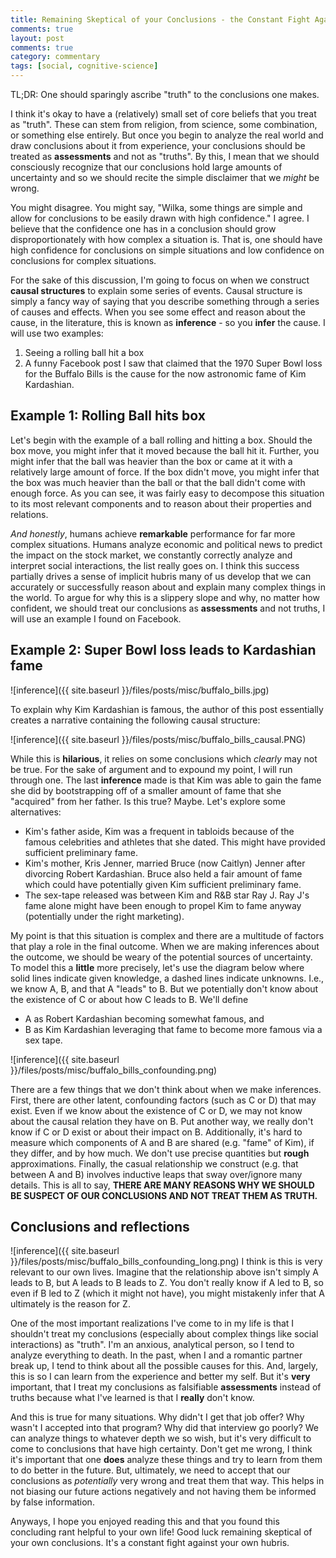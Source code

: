 ```yaml
---
title: Remaining Skeptical of your Conclusions - the Constant Fight Against your Hubris
comments: true
layout: post
comments: true
category: commentary
tags: [social, cognitive-science]
---
```


TL;DR: One should sparingly ascribe "truth" to the conclusions one makes.

I think it's okay to have a (relatively) small set of core beliefs that you treat as "truth". These can stem from religion, from science, some combination, or something else entirely. But once you begin to analyze the real world and draw conclusions about it from experience, your conclusions should be treated as **assessments** and not as "truths". 
By this, I mean that we should consciously recognize that our conclusions hold large amounts of  uncertainty and so we should recite the simple disclaimer that we *might* be wrong.
<!-- and accept that potentially large sources of uncertainty accompany our conclusions.  -->
<!-- Additionally, often, we should recite the simple disclaimer that we *might* be wrong. -->

You might disagree. You might say, "Wilka, some things are simple and allow for conclusions to be easily drawn with high confidence." I agree. I believe that the confidence one has in a conclusion should grow disproportionately with how complex a situation is. That is, one should have high confidence for conclusions on simple situations and low confidence on conclusions for complex situations.
 <!-- situations tend to correspond to low confidence. -->

For the sake of this discussion, I'm going to focus on when we construct **causal structures** to explain some series of events. Causal structure is simply a fancy way of saying that you describe something through a series of causes and effects. When you see some effect and reason about the cause, in the literature, this is known as **inference** - so you **infer** the cause. I will use two examples:
1. Seeing a rolling ball hit a box
2. A funny Facebook post I saw that claimed that the 1970 Super Bowl loss for the Buffalo Bills is the cause for the now astronomic fame of Kim Kardashian.


## Example 1: Rolling Ball hits box
Let's begin with the example of a ball rolling and hitting a box. Should the box move, you might infer that it moved because the ball hit it. Further, you might infer that the ball was heavier than the box or came at it with a relatively large amount of force. If the box didn't move, you might infer that the box was much heavier than the ball or that the ball didn't come with enough force. As you can see, it was fairly easy to decompose this situation to its most relevant components and to reason about their properties and relations. 

*And honestly*, humans achieve **remarkable** performance for far more complex situations. Humans analyze economic and political news to predict the impact on the stock market, we constantly correctly analyze and interpret social interactions, the list really goes on. I think this success partially drives a sense of implicit hubris many of us develop that we can accurately or successfully reason about and explain many complex things in the world. To argue for why this is a slippery slope and why, no matter how confident, we should treat our conclusions as **assessments** and not truths, I will use an example I found on Facebook.

## Example 2: Super Bowl loss leads to Kardashian fame

![inference]({{ site.baseurl }}/files/posts/misc/buffalo_bills.jpg)

To explain why Kim Kardashian is famous, the author of this post essentially creates a narrative containing the following causal structure:

![inference]({{ site.baseurl }}/files/posts/misc/buffalo_bills_causal.PNG)

While this is **hilarious**, it relies on some conclusions which *clearly* may not be true. For the sake of argument and to expound my point, I will run through one. The last **inference** made is that Kim was able to gain the fame she did by bootstrapping off of a smaller amount of fame that she "acquired" from her father. Is this true? Maybe. Let's explore some alternatives:

* Kim's father aside, Kim was a frequent in tabloids because of the famous celebrities and athletes that she dated. This might have provided sufficient preliminary fame.
* Kim's mother, Kris Jenner, married Bruce (now Caitlyn) Jenner after divorcing Robert Kardashian. Bruce also held a fair amount of fame which could have potentially given Kim sufficient preliminary fame.
* The sex-tape released was between Kim and R&B star Ray J. Ray J's fame alone might have been enough to propel Kim to fame anyway (potentially under the right marketing).

My point is that this situation is complex and there are a multitude of factors that play a role in the final outcome. When we are making inferences about the outcome, we should be weary of the potential sources of uncertainty. To model this a **little** more precisely, let's use the diagram below where solid lines indicate given knowledge, a dashed lines indicate unknowns. I.e., we know A, B, and that A "leads" to B. But we potentially don't know about the existence of C or about how C leads to B. We'll define
* A as Robert Kardashian becoming somewhat famous, and 
* B as Kim Kardashian leveraging that fame to become more famous via a sex tape.

![inference]({{ site.baseurl }}/files/posts/misc/buffalo_bills_confounding.png)


There are a few things that we don't think about when we make inferences. First, there are other latent, confounding factors (such as C or D) that may exist. Even if we know about the existence of C or D, we may not know about the causal relation they have on B. Put another way, we really don't know if C or D exist or about their impact on B. Additionally, it's hard to measure which components of A and B are shared (e.g. "fame" of Kim), if they differ, and by how much. We don't use precise quantities but **rough** approximations. Finally, the casual relationship we construct (e.g. that between A and B) involves inductive leaps that sway over/ignore many details. This is all to say, **THERE ARE MANY REASONS WHY WE SHOULD BE SUSPECT OF OUR CONCLUSIONS AND NOT TREAT THEM AS TRUTH.**

## Conclusions and reflections
![inference]({{ site.baseurl }}/files/posts/misc/buffalo_bills_confounding_long.png)
I think is this is very relevant to our own lives. Imagine that the relationship above isn't simply A leads to B, but A leads to B leads to Z. You don't really know if A led to B, so even if B led to Z (which it might not have), you might mistakenly infer that A ultimately is the reason for Z. 

One of the most important realizations I've come to in my life is that I shouldn't treat my conclusions (especially about complex things like social interactions) as "truth". I'm an anxious, analytical person, so I tend to analyze everything to death. In the past, when I and a romantic partner break up, I tend to think about all the possible causes for this. And, largely, this is so I can learn from the experience and better my self. But it's **very** important, that I treat my conclusions as falsifiable **assessments** instead of truths because what I've learned is that I **really** don't know. 

And this is true for many situations. Why didn't I get that job offer? Why wasn't I accepted into that program? Why did that interview go poorly? We can analyze things to whatever depth we so wish, but it's very difficult to come to conclusions that have high certainty. Don't get me wrong, I think it's important that one **does** analyze these things and try to learn from them to do better in the future. But, ultimately, we need to accept that our conclusions as *potentially* very wrong and treat them that way. This helps in not biasing our future actions negatively and not having them be informed by false information. 

Anyways, I hope you enjoyed reading this and that you found this concluding rant helpful to your own life! Good luck remaining skeptical of your own conclusions. It's a constant fight against your own hubris.


<!-- 

Caption: Here, solid lines indicate given knowledge, a dashed lines indicate unknowns. I.e., we know A, B, and that A "leads" to B. But we potentially don't know about the existence of C or about how or that C leads to B.
I recently got into a discussion with a friend about personal "truths". She told me it was okay for people to have differing personal truths. I agreed with her but I tried to emphasize that the notion of "truth" should be ascribed to conclusions sparingly.

Understand that we have personal truths like religion. If you're christian, christianity, god, etc. are your truths.

But I think you have to be careful about not treating conclusions you make about the highly complex real world as truths. especially when it comes to making conclusions about the world in terms of cause and effect there are a TON of potentially latent, confounding factors


personal story. I actually came to a realization about this around the time I was a sophomore in college.

Recently, I was analyzing the behavior of a close friend of mine. She seemed to respond aggressively to me when I made sloppy comments.
in my memory, she responded with frustration when I first met her as well
did her responses change? Can I with ANY certainty or accuracy qualify this change?
no I can make a series of sloppy summarizations, inductive leaps, and what seem like deductions
I should NOT treat the output of that as my "truth". 
- summarize reasons


conclusions are uncertain. if you use them as a basis for future conclusions, you're INCREASING the uncertainty. It's like conditioning an estimation with variance on variables with high-variance. (think this through and formulate them mathemaitcally. try to include things like latent factors?). this leads to a vicious cycle.

-->